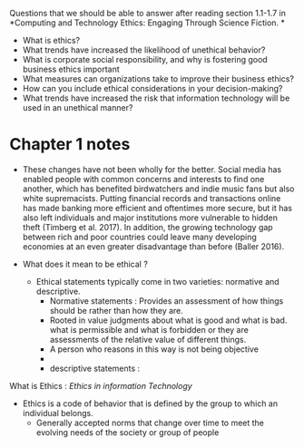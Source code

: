 Questions that we should be able to answer after reading section 1.1-1.7 in *Computing and Technology Ethics: Engaging Through Science Fiction. * 
* What is ethics?
* What trends have increased the likelihood of unethical behavior?
* What is corporate social responsibility, and why is fostering good business ethics important
* What measures can organizations take to improve their business ethics?
* How can you include ethical considerations in your decision-making?
* What trends have increased the risk that information technology will be used in an unethical manner?



# Chapter 1 notes 
* These changes have not been wholly for the better. Social media has enabled people with common concerns and interests to find one another, which has benefited birdwatchers and indie music fans but also white supremacists. Putting financial records and transactions online has made banking more efficient and oftentimes more secure, but it has also left individuals and major institutions more vulnerable to hidden theft (Timberg et al. 2017). In addition, the growing technology gap between rich and poor countries could leave many developing economies at an even greater disadvantage than before (Baller 2016).

* What does it mean to be ethical ?
	* Ethical statements typically come in two varieties: normative and descriptive.
		* Normative statements : Provides an assessment of how things should be rather than how they are.
		* Rooted in value judgments about what is good and what is bad. what is permissible and what is forbidden or they are assessments of the relative value of different things. 
		* A person who reasons in this way is not being objective
		* 
		* descriptive statements : 

What is Ethics : *Ethics in information Technology*
* Ethics is a code of behavior that is defined by the group to which an individual belongs.
	* Generally accepted norms that change over time to meet the evolving needs of the society or group of people 